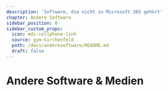 ```yaml
---
description: 'Software, die nicht zu Microsoft 365 gehört'
chapter: Andere Software
sidebar_position: 0
sidebar_custom_props:
  icon: mdi-cellphone-link
  source: gym-kirchenfeld
  path: /docs/anderesoftware/README.md
  draft: false
---
```


# Andere Software & Medien

<FeatureCategories/>
